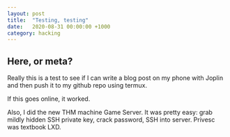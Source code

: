 ```yaml
---
layout: post
title:  "Testing, testing"
date:   2020-08-31 00:00:00 +1000
category: hacking
---
```


## Here, or meta?
Really this is a test to see if I can write a blog post on my phone with Joplin and then push it to my github repo using termux.

If this goes online, it worked.

Also, I did the new THM machine Game Server. It was pretty easy: grab mildly hidden SSH private key, crack password, SSH into server. Privesc was textbook LXD.
